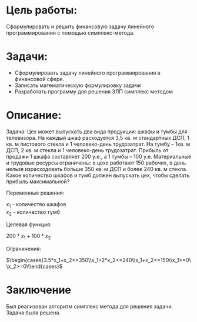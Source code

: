 # Цель работы:
Сформулировать и решить финансовую задачу линейного программирования с помощью симлпекс-метода.

# Задачи:
- Сформулировать задачу линейного программирования в финансовой сфере.
- Записать математическую формулировку задачи
- Разработать программу для решения ЗЛП симплекс методом

# Описание:
Задача:
Цех может выпускать два вида продукции: шкафы и тумбы для
телевизора. На каждый шкаф расходуется 3,5 кв. м стандартных ДСП, 1 кв. м
листового стекла и 1 человеко-день трудозатрат. На тумбу – 1кв. м ДСП,
2 кв. м стекла и 1 человеко-день трудозатрат. Прибыль от продажи 1 шкафа
составляет 200 у.е., а 1 тумбы – 100 у.е.
Материальные и трудовые ресурсы ограничены: в цехе работают
150 рабочих, в день нельзя израсходовать больше 350 кв. м ДСП и более
240 кв. м стекла.
Какое количество шкафов и тумб должен выпускать цех, чтобы
сделать прибыль максимальной?

Переменные решения:

$x_1$ - количество шкафов  
$x_2$ - количество тумб 

Целевая функция:

$200*x_1+100*x_2$

Ограничения:

$\begin{cases}3.5*x_1+x_2<=350\\x_1+2*x_2<=240\\x_1+x_2<=150\\x_1>=0\\x_2>=0\\\end{cases}$


# Заключение
Был реализован алгоритм симплекс метода для решения задачи. Задача была решена.